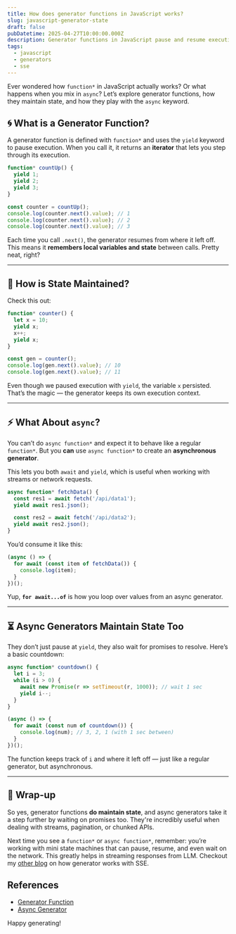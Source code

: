 ```yaml
---
title: How does generator functions in JavaScript works?
slug: javascript-generator-state
draft: false
pubDatetime: 2025-04-27T10:00:00.000Z
description: Generator functions in JavaScript pause and resume execution while maintaining internal state. This post explores how they work and what happens when you add the async keyword in simple terms.
tags:
  - javascript
  - generators
  - sse
---
```


Ever wondered how `function*` in JavaScript actually works? Or what happens when you mix in `async`? Let’s explore generator functions, how they maintain state, and how they play with the `async` keyword.

## 🌀 What is a Generator Function?

A generator function is defined with `function*` and uses the `yield` keyword to pause execution. When you call it, it returns an **iterator** that lets you step through its execution.

```js
function* countUp() {
  yield 1;
  yield 2;
  yield 3;
}

const counter = countUp();
console.log(counter.next().value); // 1
console.log(counter.next().value); // 2
console.log(counter.next().value); // 3
```

Each time you call `.next()`, the generator resumes from where it left off. This means it **remembers local variables and state** between calls. Pretty neat, right?

---

## 🧠 How is State Maintained?

Check this out:

```js
function* counter() {
  let x = 10;
  yield x;
  x++;
  yield x;
}

const gen = counter();
console.log(gen.next().value); // 10
console.log(gen.next().value); // 11
```

Even though we paused execution with `yield`, the variable `x` persisted. That’s the magic — the generator keeps its own execution context.

---

## ⚡ What About `async`?

You can’t do `async function*` and expect it to behave like a regular `function*`. But you **can** use `async function*` to create an **asynchronous generator**.

This lets you both `await` and `yield`, which is useful when working with streams or network requests.

```js
async function* fetchData() {
  const res1 = await fetch('/api/data1');
  yield await res1.json();

  const res2 = await fetch('/api/data2');
  yield await res2.json();
}
```

You’d consume it like this:

```js
(async () => {
  for await (const item of fetchData()) {
    console.log(item);
  }
})();
```

Yup, **`for await...of`** is how you loop over values from an async generator.

---

## ⏳ Async Generators Maintain State Too

They don’t just pause at `yield`, they also wait for promises to resolve. Here’s a basic countdown:

```js
async function* countdown() {
  let i = 3;
  while (i > 0) {
    await new Promise(r => setTimeout(r, 1000)); // wait 1 sec
    yield i--;
  }
}

(async () => {
  for await (const num of countdown()) {
    console.log(num); // 3, 2, 1 (with 1 sec between)
  }
})();
```

The function keeps track of `i` and where it left off — just like a regular generator, but asynchronous.

---

## 🚀 Wrap-up

So yes, generator functions **do maintain state**, and async generators take it a step further by waiting on promises too. They're incredibly useful when dealing with streams, pagination, or chunked APIs.

Next time you see a `function*` or `async function*`, remember: you’re working with mini state machines that can pause, resume, and even wait on the network. This greatly helps in streaming responses from LLM. Checkout my [other blog](https://bharathvaj.com/posts/async-generator-sse/) on how generator works with SSE.

## References

- [Generator Function](https://developer.mozilla.org/en-US/docs/Web/JavaScript/Reference/Statements/function*)
- [Async Generator](https://developer.mozilla.org/en-US/docs/Web/JavaScript/Reference/Statements/async_function*)

Happy generating!


